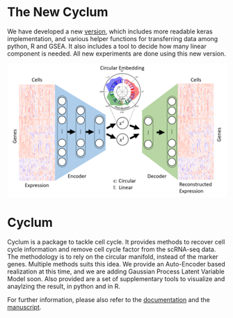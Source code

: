 # The New Cyclum
We have developed a new [version](https://github.com/lshh125/cyclum2), which includes more readable keras implementation, and various helper functions for transferring data among python, R and GSEA. It also includes a tool to decide how many linear component is needed. All new experiments are done using this new version.

![Illustration](docs/Illustration.PNG)

# Cyclum

Cyclum is a package to tackle cell cycle. It provides methods to recover cell cycle information and remove cell cycle factor from the scRNA-seq data. The methodology is to rely on the circular manifold, instead of the marker genes. Multiple methods suits this idea. We provide an Auto-Encoder based realization at this time, and we are adding Gaussian Process Latent Variable Model soon. Also provided are a set of supplementary tools to visualize and anaylzing the result, in python and in R.

For further information, please also refer to the [documentation](https://kchen-lab.github.io/cyclum/) and the [manuscript](https://www.biorxiv.org/content/10.1101/625566v1).
